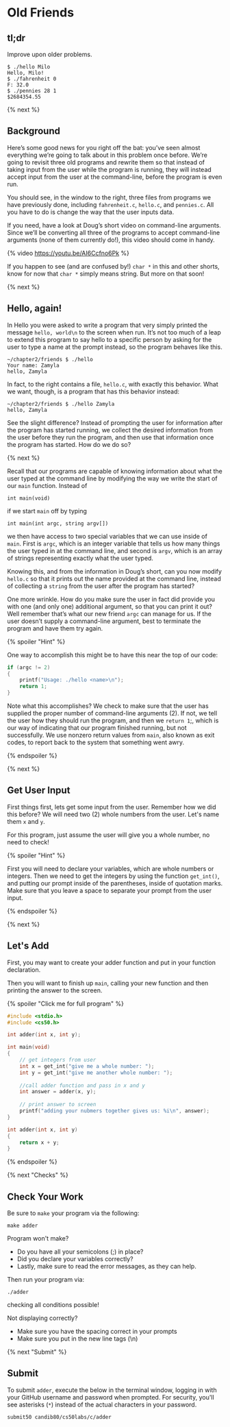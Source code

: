 # Old Friends

## tl;dr

Improve upon older problems.

```
$ ./hello Milo
Hello, Milo!
$ ./fahrenheit 0
F: 32.0
$ ./pennies 28 1
$2684354.55
```

{% next %}

## Background

Here’s some good news for you right off the bat: you’ve seen almost everything we’re going to talk about in this problem once before. We’re going to revisit three old programs and rewrite them so that instead of taking input from the user while the program is running, they will instead accept input from the user at the command-line, before the program is even run.

You should see, in the window to the right, three files from programs we have previously done, including ```fahrenheit.c```, ```hello.c```, and ```pennies.c```. All you have to do is change the way that the user inputs data.

If you need, have a look at Doug’s short video on command-line arguments. Since we’ll be converting all three of the programs to accept command-line arguments (none of them currently do!), this video should come in handy.

{% video https://youtu.be/AI6Ccfno6Pk %}

If you happen to see (and are confused by!) ```char *``` in this and other shorts, know for now that ```char *``` simply means string. But more on that soon!

{% next %}

## Hello, again!

In Hello you were asked to write a program that very simply printed the message ```hello, world\n``` to the screen when run. It’s not too much of a leap to extend this program to say hello to a specific person by asking for the user to type a name at the prompt instead, so the program behaves like this.

```
~/chapter2/friends $ ./hello
Your name: Zamyla
hello, Zamyla
```

In fact, to the right contains a file, ```hello.c```, with exactly this behavior. What we want, though, is a program that has this behavior instead:

```
~/chapter2/friends $ ./hello Zamyla
hello, Zamyla
```

See the slight difference? Instead of prompting the user for information after the program has started running, we collect the desired information from the user before they run the program, and then use that information once the program has started. How do we do so?

{% next %}

Recall that our programs are capable of knowing information about what the user typed at the command line by modifying the way we write the start of our ```main``` function. Instead of

```
int main(void)
```

if we start ```main``` off by typing

```
int main(int argc, string argv[])
```

we then have access to two special variables that we can use inside of ```main```. First is ```argc```, which is an integer variable that tells us how many things the user typed in at the command line, and second is ```argv```, which is an array of strings representing exactly what the user typed.

Knowing this, and from the information in Doug’s short, can you now modify ```hello.c``` so that it prints out the name provided at the command line, instead of collecting a ```string``` from the user after the program has started?

One more wrinkle. How do you make sure the user in fact did provide you with one (and only one) additional argument, so that you can print it out? Well remember that’s what our new friend ```argc``` can manage for us. If the user doesn’t supply a command-line argument, best to terminate the program and have them try again.

{% spoiler "Hint" %}

One way to accomplish this might be to have this near the top of our code:

```c
if (argc != 2)
{
    printf("Usage: ./hello <name>\n");
    return 1;
}
```

Note what this accomplishes? We check to make sure that the user has supplied the proper number of command-line arguments (2). If not, we tell the user how they should run the program, and then we ```return 1```;, which is our way of indicating that our program finished running, but not successfully. We use nonzero return values from ```main```, also known as exit codes, to report back to the system that something went awry.

{% endspoiler %}

{% next %}

## Get User Input

First things first, lets get some input from the user. Remember how we did this before? We will need two (2) whole numbers from the user. Let's name them `x` and `y`.

For this program, just assume the user will give you a whole number, no need to check!

{% spoiler "Hint" %}

First you will need to declare your variables, which are whole numbers or integers. Then we need to get the integers by using the function `get_int()`, and putting our prompt inside of the parentheses, inside of quotation marks.  Make sure that you leave a space to separate your prompt from the user input.

{% endspoiler %}

{% next %}

## Let's Add

First, you may want to create your adder function and put in your function declaration.

Then you will want to finish up `main`, calling your new function and then printing the answer to the screen.

{% spoiler "Click me for full program" %}

```c
#include <stdio.h>
#include <cs50.h>

int adder(int x, int y);

int main(void)
{
    // get integers from user
    int x = get_int("give me a whole number: ");
    int y = get_int("give me another whole number: ");
    
    //call adder function and pass in x and y
    int answer = adder(x, y);
    
    // print answer to screen
    printf("adding your nubmers together gives us: %i\n", answer);
}

int adder(int x, int y)
{
    return x + y;
}
```

{% endspoiler %}

{% next "Checks" %}

## Check Your Work

Be sure to `make` your program via the following:

```
make adder
```

Program won't make?

- Do you have all your semicolons (;) in place?
- Did you declare your variables correctly?
- Lastly, make sure to read the error messages, as they can help.

Then run your program via:

```
./adder
```

checking all conditions possible!

Not displaying correctly?

- Make sure you have the spacing correct in your prompts
- Make sure you put in the new line tags (\n)

{% next "Submit" %}

## Submit

To submit `adder`, execute the below in the terminal window, logging in with your GitHub username and password when prompted. For security, you'll see asterisks (`*`) instead of the actual characters in your password.
```
submit50 candib80/cs50labs/c/adder
```
